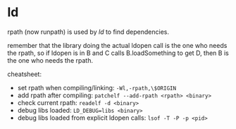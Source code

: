 # ld

rpath (now runpath) is used by *ld* to find dependencies.

remember that the library doing the actual ldopen call is the one who needs the
rpath, so if ldopen is in B and C calls B.loadSomething to get D, then B is the
one who needs the rpath.

cheatsheet:
- set rpath when compiling/linking: `-Wl,-rpath,\$ORIGIN`
- add rpath after compiling: `patchelf --add-rpath <rpath> <binary>`
- check current rpath: `readelf -d <binary>`
- debug libs loaded: `LD_DEBUG=libs <binary>`
- debug libs loaded from explicit ldopen calls: `lsof -T -P -p <pid>`
